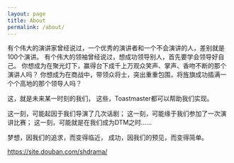 ```yaml
---
layout: page
title: About
permalink: /about/
---
```


有个伟大的演讲家曾经说过，一个优秀的演讲者和一个不会演讲的人，差别就是100个演讲。 
有个伟大的领袖曾经说过，想成功领导别人，首先要学会领导好自己。 
你想成为在聚光灯下，赢得台下成千上万观众笑声、掌声、香吻不断的那个演讲人吗？ 
你想成为在商战中，带领众将士，突出重重包围，将旌旗成功插满一个个高地的那个领导人吗？ 

这，就是未来某一时刻的我们， 
这些，Toastmaster都可以帮助我们实现。 

这一刻，可能起因于我们导演了几次话剧； 
这一刻，可能缘于我们参加了一次演讲比赛； 
这一刻，可能就是在我们成为DTM之时…… 

梦想，因我们的追求，而变得临近，
成功，因我们的预见，而变得简单。

https://site.douban.com/shdrama/



